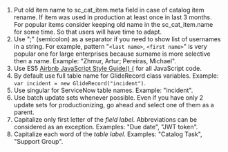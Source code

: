 1. Put old item name to sc_cat_item.meta field in case of catalog item rename. If item was used in production at least once in last 3 months. For popular items consider keeping old name in the sc_cat_item.name for some time. So that users will have time to adapt.
2. Use ";" (semicolon) as a separator if you need to show list of usernames in a string. For example, pattern "`<last name>`, `<first name>`" is very popular one for large enterprises because surname is more selective then a name. Example: "Zhmur, Artur; Pereiras, Michael".
3. Use ES5 [Airbnb JavaScript Style Guide() {](https://github.com/airbnb/javascript/tree/es5-deprecated/es5) for all JavaScript code.
4. By default use full table name for GlideRecord class variables. Example: `var incident = new GlideRecord("incident")`.
5. Use singular for ServiceNow table names. Example: "incident".
6. Use batch update sets whenever possible. Even if you have only 2 update sets for productionizing, go ahead and select one of them as a parent.
7. Capitalize only first letter of the *field label*. Abbreviations can be considered as an exception. Examples: "Due date", "JWT token".
8. Capitalize each word of the *table label*. Examples: "Catalog Task", "Support Group".
